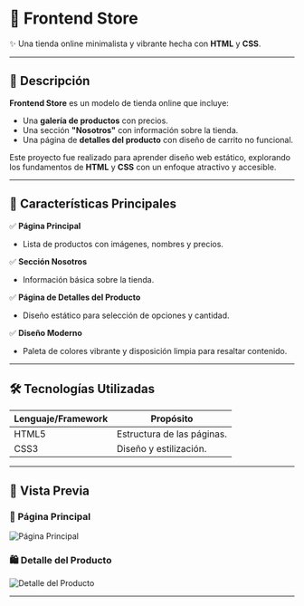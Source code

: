 # 🛒 Frontend Store  
✨ Una tienda online minimalista y vibrante hecha con **HTML** y **CSS**.

---

## 📖 Descripción  
**Frontend Store** es un modelo de tienda online que incluye:  

- Una **galería de productos** con precios.  
- Una sección **"Nosotros"** con información sobre la tienda.  
- Una página de **detalles del producto** con diseño de carrito no funcional.  

Este proyecto fue realizado para aprender diseño web estático, explorando los fundamentos de **HTML** y **CSS** con un enfoque atractivo y accesible.  

---

## 🌟 Características Principales  

✅ **Página Principal**  
- Lista de productos con imágenes, nombres y precios.  

✅ **Sección Nosotros**  
- Información básica sobre la tienda.  

✅ **Página de Detalles del Producto**  
- Diseño estático para selección de opciones y cantidad.  

✅ **Diseño Moderno**  
- Paleta de colores vibrante y disposición limpia para resaltar contenido.  

---

## 🛠️ Tecnologías Utilizadas  

| Lenguaje/Framework | Propósito                |
|---------------------|--------------------------|
| HTML5              | Estructura de las páginas. |
| CSS3               | Diseño y estilización.     |

---

## 🚀 Vista Previa  

### 🎨 Página Principal  
![Página Principal](https://github.com/user-attachments/assets/de362b2e-cbda-4bb6-881e-0147fc6fc09e)  

### 🛍️ Detalle del Producto  
![Detalle del Producto](https://github.com/user-attachments/assets/a4e32a3a-3231-4dd3-b721-d77ca22fe49f)  

---


